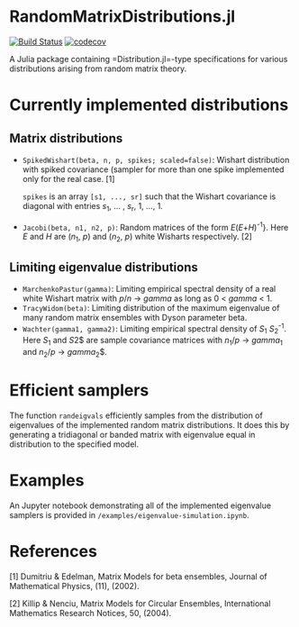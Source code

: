 RandomMatrixDistributions.jl
============================

[![Build Status](https://travis-ci.com/damian-t-p/RandomMatrixDistributions.jl.svg?branch=master)](https://travis-ci.com/damian-t-p/RandomMatrixDistributions.jl)
[![codecov](https://codecov.io/gh/damian-t-p/RandomMatrixDistributions.jl/branch/master/graph/badge.svg)](https://codecov.io/gh/damian-t-p/RandomMatrixDistributions.jl)

A Julia package containing =Distribution.jl=-type specifications for various distributions arising from random matrix theory.

# Currently implemented distributions

## Matrix distributions

* `SpikedWishart(beta, n, p, spikes; scaled=false)`: Wishart distribution with spiked covariance (sampler for more than one spike implemented only for the real case. [1]

	`spikes` is an array `[s1, ..., sr]` such that the Wishart covariance is diagonal with entries  *s*<sub>1</sub>, ... , *s*<sub>r</sub>, 1, ..., 1.
	
* `Jacobi(beta, n1, n2, p)`: Random matrices of the form *E*(*E*+*H*)<sup>-1</sup>}. Here *E* and *H* are (*n*<sub>1</sub>, *p*) and (*n*<sub>2</sub>, *p*) white Wisharts respectively. [2]

## Limiting eigenvalue distributions
* `MarchenkoPastur(gamma)`: Limiting empirical spectral density of a real white Wishart matrix with *p*/*n* -> *gamma* as long as 0 < *gamma* < 1.
* `TracyWidom(beta)`: Limiting distribution of the maximum eigenvalue of many random matrix ensembles with Dyson parameter beta.
* `Wachter(gamma1, gamma2)`: Limiting empirical spectral density of *S*<sub>1</sub> *S*<sub>2</sub><sup>-1</sup>. Here *S*<sub>1</sub> and *S*</sub>2</sub>$ are sample covariance matrices with *n*<sub>1</sub>/*p* -> *gamma*<sub>1</sub> and *n*<sub>2</sub>/*p* -> *gamma*<sub>2</sub>$.

# Efficient samplers
   The function `randeigvals` efficiently samples from the distribution of eigenvalues of the implemented random matrix distributions. It does this by generating a tridiagonal or banded matrix with eigenvalue equal in distribution to the specified model. 

# Examples
   An Jupyter notebook demonstrating all of the implemented eigenvalue samplers is provided in `/examples/eigenvalue-simulation.ipynb`.

# References
[1] Dumitriu & Edelman, Matrix Models for beta ensembles, Journal of Mathematical Physics, (11), (2002).

[2] Killip & Nenciu, Matrix Models for Circular Ensembles, International Mathematics Research Notices, 50, (2004).

